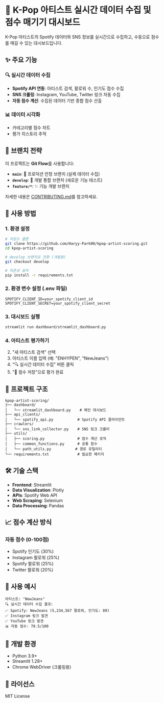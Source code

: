 # 🎵 K-Pop 아티스트 실시간 데이터 수집 및 점수 매기기 대시보드

K-Pop 아티스트의 Spotify 데이터와 SNS 정보를 실시간으로 수집하고, 수동으로 점수를 매길 수 있는 대시보드입니다.

## ✨ 주요 기능

### 🔍 실시간 데이터 수집
- **Spotify API 연동**: 아티스트 검색, 팔로워 수, 인기도 점수 수집
- **SNS 크롤링**: Instagram, YouTube, Twitter 링크 자동 수집
- **자동 점수 계산**: 수집된 데이터 기반 종합 점수 산출

### 📊 데이터 시각화
- 카테고리별 점수 차트
- 평가 히스토리 추적

## 🌳 브랜치 전략

이 프로젝트는 **Git Flow**를 사용합니다:

- **`main`**: 🚀 프로덕션 안정 브랜치 (실제 데이터 수집)
- **`develop`**: 🔧 개발 통합 브랜치 (새로운 기능 테스트)
- **`feature/*`**: ✨ 기능 개발 브랜치

자세한 내용은 [CONTRIBUTING.md](CONTRIBUTING.md)를 참고하세요.

## 🚀 사용 방법

### 1. 환경 설정
```bash
# 저장소 클론
git clone https://github.com/Haryy-Park00/kpop-artist-scoring.git
cd kpop-artist-scoring

# develop 브랜치로 전환 (개발용)
git checkout develop

# 의존성 설치
pip install -r requirements.txt
```

### 2. 환경 변수 설정 (.env 파일)
```env
SPOTIFY_CLIENT_ID=your_spotify_client_id
SPOTIFY_CLIENT_SECRET=your_spotify_client_secret
```

### 3. 대시보드 실행
```bash
streamlit run dashboard/streamlit_dashboard.py
```

### 4. 아티스트 평가하기
2. "새 아티스트 검색" 선택
3. 아티스트 이름 입력 (예: "ENHYPEN", "NewJeans")
4. "🔍 실시간 데이터 수집" 버튼 클릭
6. "💾 점수 저장"으로 평가 완료

## 📁 프로젝트 구조

```
kpop-artist-scoring/
├── dashboard/
│   └── streamlit_dashboard.py    # 메인 대시보드
├── api_clients/
│   └── spotify_api.py           # Spotify API 클라이언트
├── crawlers/
│   └── sns_link_collector.py    # SNS 링크 크롤러
├── utils/
│   ├── scoring.py               # 점수 계산 로직
│   ├── common_functions.py      # 공통 함수
│   └── path_utils.py           # 경로 유틸리티
└── requirements.txt             # 필요한 패키지
```

## 🛠️ 기술 스택
- **Frontend**: Streamlit
- **Data Visualization**: Plotly
- **APIs**: Spotify Web API
- **Web Scraping**: Selenium
- **Data Processing**: Pandas

## 📈 점수 계산 방식

### 자동 점수 (0-100점)
- Spotify 인기도 (30%)
- Instagram 팔로워 (25%) 
- Spotify 팔로워 (25%)
- Twitter 팔로워 (20%)

## 🎯 사용 예시

```
아티스트: "NewJeans"
🔍 실시간 데이터 수집 결과:
✅ Spotify: NewJeans (5,234,567 팔로워, 인기도: 89)
✅ Instagram 링크 발견
✅ YouTube 링크 발견
📊 자동 점수: 78.5/100
```

## 🔧 개발 환경
- Python 3.9+
- Streamlit 1.28+
- Chrome WebDriver (크롤링용)

## 📄 라이선스
MIT License